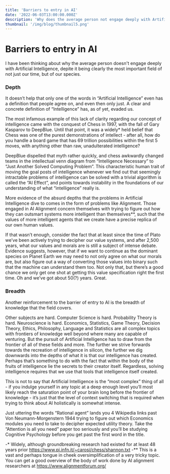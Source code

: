```yaml
---
title: 'Barriers to entry in AI'
date: '2022-06-03T13:00:00.000Z'
description: 'Why does the average person not engage deeply with Artificial Intelligence?'
thumbnail: '/img/blog/thumbnail5.png'
---
```


# Barriers to entry in AI

I have been thinking about why the average person doesn't engage deeply with Artificial Intelligence, depite it being clearly the most important field of not just our time, but of our species. 

### Depth
It doesn’t help that only one of the words in “Artificial Intelligence” even has a definition that people agree on, and even then only just. A clear and concrete definition of “Intelligence” has, as of yet, evaded us. 

The most infamous example of this lack of clarity regarding our concept of intelligence came  with the conquest of Chess in 1997, with the fall of Gary Kasparov to DeepBlue. Until that point, it was a widely* held belief that Chess was one of the purest demonstrations of intellect - after all, how do you handle a board game that has 69 trillion possibilities within the first 5 moves, with anything other than raw, unadulterated intelligence? 

DeepBlue dispelled that myth rather quickly, and chess awkwardly changed teams in the intellectual venn diagram from “Intelligence Necessary” to “Just Another Solved Computing Problem”. This characteristic human trait of moving the goal posts of intelligence whenever we find out that seemingly intractable problems of intelligence can be solved with a trivial algorithm is called the “AI Effect”, and points towards instability in the foundations of our understanding of what “intelligence” really is. 

More evidence of the absurd depths that the problems in Artificial Intelligence dive to comes in the form of problems like Alignment. Those engaged in AI Alignment concern themselves with trying to figure out how they can outsmart systems more intelligent than themselves**, such that the values of more intelligent agents that we create have a precise replica of our own human values.  

If that wasn’t enough, consider the fact that at least since the time of Plato we’ve been actively trying to decipher our value systems, and after 2,500 years, what our values and morals are is still a subject of intense debate. Evidence suggests, however, that if we want to continue as the dominant species on Planet Earth we may need to not only agree on what our morals are, but also figure out a way of converting those values into binary such that the machine can understand them too.  Not only that, but there’s a good chance we only get one shot at getting this value specification right the first time. Oh and we’ve got about 50(?) years. Great. 


### Breadth 
Another reinforcement to the barrier of entry to AI is the breadth of knowledge that the field covers. 

Other subjects are hard. Computer Science is hard. Probability Theory is hard. Neuroscience is hard. Economics, Statistics, Game Theory, Decision Theory, Ethics, Philosophy, Language and Statistics are all complex topics with frontiers of knowledge well beyond where many are capable of venturing. But the pursuit of Artificial Intelligence has to draw from the frontier of all of these fields and more. The further we strive forwards towards the recreation of intelligence in silicon, the further we dig downwards into the depths of what it is that our intelligence has created. Perhaps that’s something to do with the fact that within the body of the fruits of intelligence lie the secrets to their creator itself. Regardless, solving intelligence requires that we use that tools that intelligence itself created.

This is not to say that Artificial Intelligence is the “most complex” thing of all - if you indulge yourself in any topic at a deep enough level you’ll most likely reach the saturation point of your brain long before the frontier of knowledge - it’s just that the level of context switching that is required when trying to think about AI holistically is somewhat intense. 

Just uttering the words “Rational agent” lands you 4 Wikipedia links past Von Neumann-Morgenstern 1944 trying to figure out which Economics modules you need to take to decipher expected utility theory. Take the “Attention is all you need” paper too seriously and you’ll be studying Cognitive Psychology before you get past the first word in the title. 


-* Widely, although groundbreaking research had existed for at least 48 years prior https://www.pi.infn.it/~carosi/chess/shannon.txt
-** This is a vast and perhaps tongue in cheek oversimplification of a very tricky topic. You can get a good overview of the body of work done by AI alignment researchers at https://www.alignmentforum.org/

